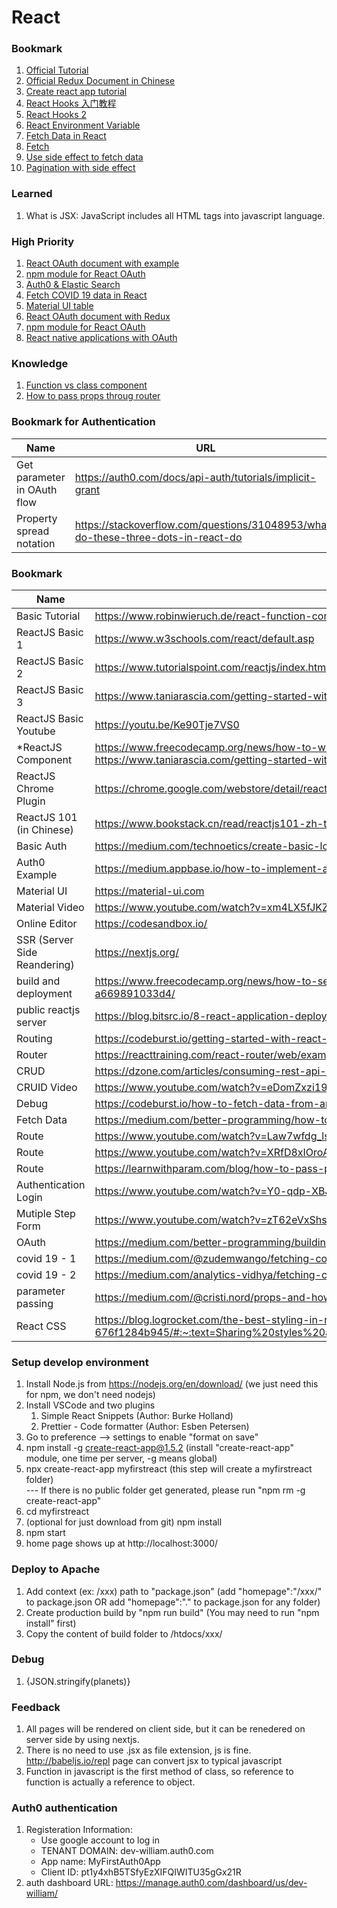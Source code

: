 # React


### Bookmark
1. [Official Tutorial](https://reactjs.org/tutorial/tutorial.html)
2. [Official Redux Document in Chinese](https://cn.redux.js.org/)
3. [Create react app tutorial](https://create-react-app.dev/docs/getting-started)
4. [React Hooks 入门教程](https://www.ruanyifeng.com/blog/2019/09/react-hooks.html)
5. [React Hooks 2](https://fenews.org/posts/getting-started-with-react-hooks/)
6. [React Environment Variable](https://medium.com/@trekinbami/using-environment-variables-in-react-6b0a99d83cf5)
7. [Fetch Data in React](https://pusher.com/tutorials/consume-restful-api-react)
8. [Fetch](https://davidwalsh.name/fetch)
9. [Use side effect to fetch data](https://medium.com/better-programming/how-to-fetch-data-from-an-api-with-react-hooks-9e7202b8afcd)
10. [Pagination with side effect](https://dev.to/admantium/react-creating-a-custom-hook-for-pagination-jni)

### Learned
1. What is JSX: JavaScript includes all HTML tags into javascript language.


### High Priority
1. [React OAuth document with example](https://medium.com/@franciscopa91/how-to-implement-oidc-authentication-with-react-context-api-and-react-router-205e13f2d49)
2. [npm module for React OAuth](https://www.npmjs.com/package/react-openidconnect)
3. [Auth0 & Elastic Search](https://medium.appbase.io/how-to-implement-authentication-for-your-react-app-cf09eef3bb0b1)
4. [Fetch COVID 19 data in React](https://medium.com/analytics-vidhya/fetching-covid-19-data-using-react-js-material-ui-and-material-table-part-2-8a1f88a954ba)
5. [Material UI table](https://material-table.com/#/)
6. [React OAuth document with Redux](https://difi.github.io/felleslosninger/oidc_sample_react.html)
7. [npm module for React OAuth]( https://www.npmjs.com/package/client-oauth2)
8. [React native applications with OAuth](https://scotch.io/tutorials/build-a-react-native-app-and-authenticate-with-oauth-20)

### Knowledge
1. [Function vs class component](https://reactjs.org/docs/components-and-props.html)
2. [How to pass props throug router](https://tylermcginnis.com/react-router-pass-props-to-components/)


### Bookmark for Authentication
Name | URL
--- | ---
Get parameter in OAuth flow | https://auth0.com/docs/api-auth/tutorials/implicit-grant
Property spread notation | https://stackoverflow.com/questions/31048953/what-do-these-three-dots-in-react-do

### Bookmark
Name | URL  
--- | ---
Basic Tutorial | https://www.robinwieruch.de/react-function-component#react-function-component-example
ReactJS Basic 1 | https://www.w3schools.com/react/default.asp
ReactJS Basic 2 | https://www.tutorialspoint.com/reactjs/index.htm
ReactJS Basic 3 | https://www.taniarascia.com/getting-started-with-react/
ReactJS Basic Youtube | https://youtu.be/Ke90Tje7VS0
*ReactJS Component | https://www.freecodecamp.org/news/how-to-write-your-first-react-js-component-d728d759cabc/ <BR/> https://www.taniarascia.com/getting-started-with-react/
ReactJS Chrome Plugin | https://chrome.google.com/webstore/detail/react-developer-tools/fmkadmapgofadopljbjfkapdkoienihi
ReactJS 101 (in Chinese) | https://www.bookstack.cn/read/reactjs101-zh-tw/README.md
Basic Auth | https://medium.com/technoetics/create-basic-login-forms-using-create-react-app-module-in-reactjs-511b9790dede
Auth0 Example | https://medium.appbase.io/how-to-implement-authentication-for-your-react-app-cf09eef3bb0b
Material UI | https://material-ui.com
Material Video | https://www.youtube.com/watch?v=xm4LX5fJKZ8&t=329s
Online Editor | https://codesandbox.io/
SSR (Server Side Reandering) | https://nextjs.org/
build and deployment | https://www.freecodecamp.org/news/how-to-set-up-deploy-your-react-app-from-scratch-using-webpack-and-babel-a669891033d4/
public reactjs server | https://blog.bitsrc.io/8-react-application-deployment-and-hosting-options-for-2019-ab4d668309fd
Routing | https://codeburst.io/getting-started-with-react-router-5c978f70df91
Router | https://reacttraining.com/react-router/web/example/basic
CRUD | https://dzone.com/articles/consuming-rest-api-with-reactjs
CRUID Video | https://www.youtube.com/watch?v=eDomZxzi19Y&t=389s
Debug | https://codeburst.io/how-to-fetch-data-from-an-api-with-react-hooks-9e7202b8afcd
Fetch Data | https://medium.com/better-programming/how-to-fetch-data-from-an-api-with-react-hooks-9e7202b8afcd
Route | https://www.youtube.com/watch?v=Law7wfdg_ls
Route | https://www.youtube.com/watch?v=XRfD8xIOroA
Route | https://learnwithparam.com/blog/how-to-pass-props-in-react-router/
Authentication Login | https://www.youtube.com/watch?v=Y0-qdp-XBJg
Mutiple Step Form | https://www.youtube.com/watch?v=zT62eVxShsY&t=1924s
OAuth | https://medium.com/better-programming/building-secure-login-flow-with-oauth-2-openid-in-react-apps-ce6e8e29630a
covid 19 - 1 | https://medium.com/@zudemwango/fetching-covid-19-data-using-react-js-material-ui-and-material-table-d41314706b59
covid 19 - 2 | https://medium.com/analytics-vidhya/fetching-covid-19-data-using-react-js-material-ui-and-material-table-part-2-8a1f88a954ba
parameter passing | https://medium.com/@cristi.nord/props-and-how-to-pass-props-to-components-in-react-part-1-b4c257381654
React CSS | https://blog.logrocket.com/the-best-styling-in-react-tutorial-youve-ever-seen-676f1284b945/#:~:text=Sharing%20styles%20across%20many%20React,styles%20reusable%20across%20multiple%20components.


### Setup develop environment
1. Install Node.js from https://nodejs.org/en/download/ (we just need  this for npm, we don't need nodejs)
2. Install VSCode and two plugins
    1. Simple React Snippets (Author: Burke Holland)
    2. Prettier - Code formatter (Author: Esben Petersen)
3. Go to preference --> settings to enable "format on save"    
4. npm install -g create-react-app@1.5.2 (install "create-react-app" module,  one time per server, -g means global)
5. npx create-react-app myfirstreact (this step will create a myfirstreact folder)   
   ---  If there is no public folder get generated, please run "npm rm -g create-react-app"     
6. cd myfirstreact 
7. (optional for just download from git) npm install
8. npm start
9. home page shows up at http://localhost:3000/

### Deploy to Apache
1. Add context (ex: /xxx) path to "package.json" (add "homepage":"/xxx/" to package.json OR add "homepage":"." to package.json for any folder)
2. Create production build by "npm run build" (You may need to run "npm install" first)
3. Copy the content of build folder to /htdocs/xxx/

### Debug
1. <div>{JSON.stringify(planets)}</div>

### Feedback 
1. All pages will be rendered on client side, but it can be renedered on server side by using nextjs.
2. There is no need to use .jsx as file extension, js is fine. http://babeljs.io/repl page can convert jsx to typical javascript
3. Function in javascript is the first method of class, so reference to function is actually a reference to object.

### Auth0 authentication
1. Registeration Information:    
     * Use google account to log in   
     * TENANT DOMAIN: dev-william.auth0.com   
     * App name: MyFirstAuth0App
     * Client ID: pt1y4xhB5TSfyEzXIFQIWITU35gGx21R
2. auth dashboard URL: https://manage.auth0.com/dashboard/us/dev-william/ 

